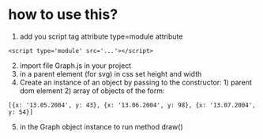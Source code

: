 # how to use this?

1. add you script tag attribute type=module attribute
```
<script type='module' src='...'></script>
```
2. import file Graph.js in your project
3. in a parent element (for svg) in css set height and width
4. Create an instance of an object by passing to the constructor: 1) parent dom element 2) array of objects of the form:
```
[{x: '13.05.2004', y: 43}, {x: '13.06.2004', y: 98}, {x: '13.07.2004', y: 54}]
```
5. in the Graph object instance to run method draw()
